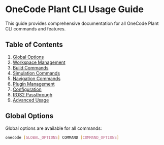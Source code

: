 # OneCode Plant CLI Usage Guide

This guide provides comprehensive documentation for all OneCode Plant CLI commands and features.

## Table of Contents

1. [Global Options](#global-options)
2. [Workspace Management](#workspace-management)
3. [Build Commands](#build-commands)
4. [Simulation Commands](#simulation-commands)
5. [Navigation Commands](#navigation-commands)
6. [Plugin Management](#plugin-management)
7. [Configuration](#configuration)
8. [ROS2 Passthrough](#ros2-passthrough)
9. [Advanced Usage](#advanced-usage)

## Global Options

Global options are available for all commands:

```bash
onecode [GLOBAL_OPTIONS] COMMAND [COMMAND_OPTIONS]
